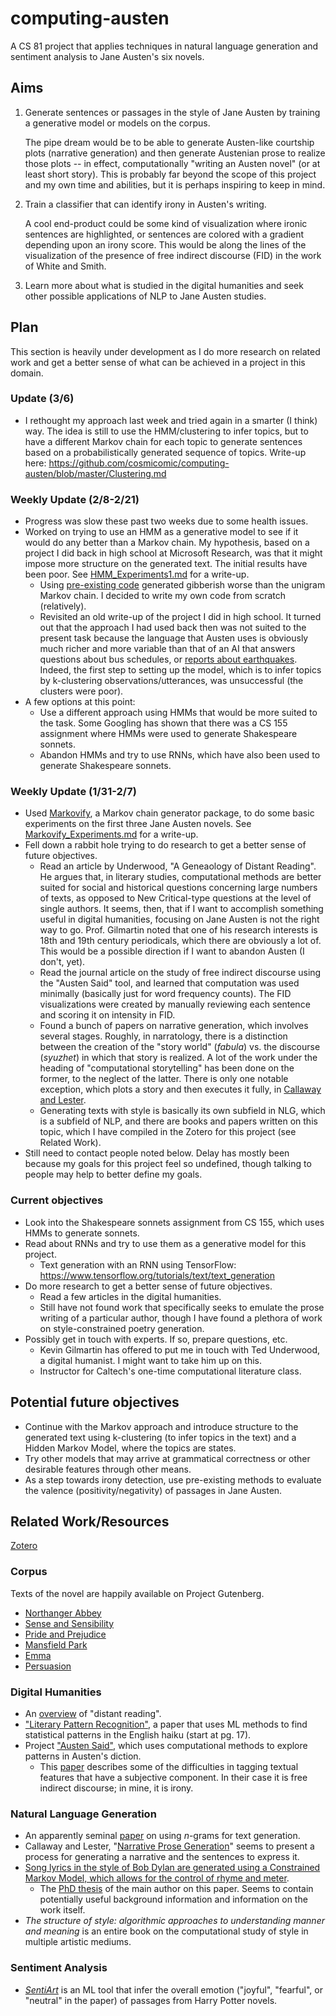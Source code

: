 ﻿# computing-austen

A CS 81 project that applies techniques in natural language generation and sentiment analysis to Jane Austen's six novels.

## Aims

1. Generate sentences or passages in the style of Jane Austen by training a generative model or models on the corpus.

   The pipe dream would be to be able to generate Austen-like courtship plots (narrative generation) and then generate Austenian prose to realize those plots -- in effect, computationally "writing an Austen novel" (or at least short story). This is probably far beyond the scope of this project and my own time and abilities, but it is perhaps inspiring to keep in mind.

2. Train a classifier that can identify irony in Austen's writing.

   A cool end-product could be some kind of visualization where ironic sentences are highlighted, or sentences are colored with a gradient depending upon an irony score. This would be along the lines of the visualization of the presence of free indirect discourse (FID) in the work of White and Smith.
  
3. Learn more about what is studied in the digital humanities and seek other possible applications of NLP to Jane Austen studies.

## Plan

This section is heavily under development as I do more research on related work and get a better sense of what can be achieved in a project in this domain.

### Update (3/6)
- I rethought my approach last week and tried again in a smarter (I think) way. The idea is still to use the HMM/clustering to infer topics, but to have a different Markov chain for each topic to generate sentences based on a probabilistically generated sequence of topics. Write-up here: https://github.com/cosmicomic/computing-austen/blob/master/Clustering.md

### Weekly Update (2/8-2/21)
- Progress was slow these past two weeks due to some health issues.
- Worked on trying to use an HMM as a generative model to see if it would do any better than a Markov chain. My hypothesis, based on a project I did back in high school at Microsoft Research, was that it might impose more structure on the generated text. The initial results have been poor. See [HMM_Experiments1.md](https://github.com/cosmicomic/computing-austen/blob/master/HMM_Experiments1.md) for a write-up.
  - Using [pre-existing code](https://github.com/mfilej/nlg-with-hmmlearn) generated gibberish worse than the unigram Markov chain. I decided to write my own code from scratch (relatively).
  - Revisited an old write-up of the project I did in high school. It turned out that the approach I had used back then was not suited to the present task because the language that Austen uses is obviously much richer and more variable than that of an AI that answers questions about bus schedules, or [reports about earthquakes](https://www.aclweb.org/anthology/N04-1015/). Indeed, the first step to setting up the model, which is to infer topics by k-clustering observations/utterances, was unsuccessful (the clusters were poor).
- A few options at this point:
  - Use a different approach using HMMs that would be more suited to the task. Some Googling has shown that there was a CS 155 assignment where HMMs were used to generate Shakespeare sonnets. 
  - Abandon HMMs and try to use RNNs, which have also been used to generate Shakespeare sonnets.
  
### Weekly Update (1/31-2/7)

- Used [Markovify](https://github.com/jsvine/markovify/), a Markov chain generator package, to do some basic experiments on the first three Jane Austen novels. See [Markovify_Experiments.md](https://github.com/cosmicomic/computing-austen/blob/master/Markovify_Experiments.md) for a write-up.
- Fell down a rabbit hole trying to do research to get a better sense of future objectives.
  - Read an article by Underwood, "A Geneaology of Distant Reading". He argues that, in literary studies, computational methods are better suited for social and historical questions concerning large numbers of texts, as opposed to New Critical-type questions at the level of single authors. It seems, then, that if I want to accomplish something useful in digital humanities, focusing on Jane Austen is not the right way to go. Prof. Gilmartin noted that one of his research interests is 18th and 19th century periodicals, which there are obviously a lot of. This would be a possible direction if I want to abandon Austen (I don't, yet).
  - Read the journal article on the study of free indirect discourse using the "Austen Said" tool, and learned that computation was used minimally (basically just for word frequency counts). The FID visualizations were created by manually reviewing each sentence and scoring it on intensity in FID.
  - Found a bunch of papers on narrative generation, which involves several stages. Roughly, in narratology, there is a distinction between the creation of the "story world" (_fabula_) vs. the discourse (_syuzhet_) in which that story is realized. A lot of the work under the heading of "computational storytelling" has been done on the former, to the neglect of the latter. There is only one notable exception, which plots a story and then executes it fully, in [Callaway and Lester](http://www.sciencedirect.com/science/article/pii/S0004370202002308).
  - Generating texts with style is basically its own subfield in NLG, which is a subfield of NLP, and there are books and papers written on this topic, which I have compiled in the Zotero for this project (see Related Work).
- Still need to contact people noted below. Delay has mostly been because my goals for this project feel so undefined, though talking to people may help to better define my goals.

### Current objectives

- Look into the Shakespeare sonnets assignment from CS 155, which uses HMMs to generate sonnets.
- Read about RNNs and try to use them as a generative model for this project.
  - Text generation with an RNN using TensorFlow: https://www.tensorflow.org/tutorials/text/text_generation
- Do more research to get a better sense of future objectives.
  - Read a few articles in the digital humanities.
  - Still have not found work that specifically seeks to emulate the prose writing of a particular author, though I have found a plethora of work on style-constrained poetry generation.
- Possibly get in touch with experts. If so, prepare questions, etc.
  - Kevin Gilmartin has offered to put me in touch with Ted Underwood, a digital humanist. I might want to take him up on this.
  - Instructor for Caltech's one-time computational literature class.

## Potential future objectives

- Continue with the Markov approach and introduce structure to the generated text using k-clustering (to infer topics in the text) and a Hidden Markov Model, where the topics are states.
- Try other models that may arrive at grammatical correctness or other desirable features through other means.
- As a step towards irony detection, use pre-existing methods to evaluate the valence (positivity/negativity) of passages in Jane Austen.

## Related Work/Resources

[Zotero](https://www.zotero.org/cosmicomic/items/)

### Corpus
Texts of the novel are happily available on Project Gutenberg.
- [Northanger Abbey](http://www.gutenberg.org/files/121/121-0.txt)
- [Sense and Sensibility](http://www.gutenberg.org/cache/epub/161/pg161.txt)
- [Pride and Prejudice](http://www.gutenberg.org/files/1342/1342-0.txt)
- [Mansfield Park](http://www.gutenberg.org/files/141/141-0.txt)
- [Emma](http://www.gutenberg.org/files/158/158-0.txt)
- [Persuasion](http://www.gutenberg.org/cache/epub/105/pg105.txt)

### Digital Humanities
- An [overview](http://www.digitalhumanities.org/dhq/vol/11/2/000317/000317.html) of "distant reading".
- ["Literary Pattern Recognition"](https://lucian.uchicago.edu/blogs/literarynetworks/files/2015/12/LONG_SO_CI.pdf), a paper that uses ML methods to find statistical patterns in the English haiku (start at pg. 17).
- Project ["Austen Said"](http://austen.unl.edu/), which uses computational methods to explore patterns in Austen's diction.
  - This [paper](http://jasna.org/publications/persuasions-online/vol37no1/white-smith/) describes some of the difficulties in tagging textual features that have a subjective component. In their case it is free indirect discourse; in mine, it is irony. 

### Natural Language Generation
- An apparently seminal [paper](https://www.aclweb.org/anthology/W98-1426.pdf) on using *n*-grams for text generation.
- Callaway and Lester, "[Narrative Prose Generation](http://www.sciencedirect.com/science/article/pii/S0004370202002308)" seems to present a process for generating a narrative and the sentences to express it.
- [Song lyrics in the style of Bob Dylan are generated using a Constrained Markov Model, which allows for the control of rhyme and meter](https://www.researchgate.net/publication/236166532_Markov_Constraints_for_Generating_Lyrics_with_Style). 
  - The [PhD thesis](https://pdfs.semanticscholar.org/b71c/7f8888f4dc205daf81ff70d939ac6db86bb8.pdf) of the main author on this paper. Seems to contain potentially useful background information and information on the work itself.
- *The structure of style: algorithmic approaches to understanding manner and meaning* is an entire book on the computational study of style in multiple artistic mediums.

### Sentiment Analysis
- [*SentiArt*](https://www.frontiersin.org/articles/10.3389/frobt.2019.00053/full) is an ML tool that infer the overall emotion ("joyful", "fearful", or "neutral" in the paper) of passages from Harry Potter novels.
